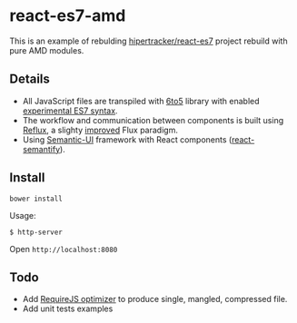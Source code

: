 # react-es7-amd

This is an example of rebulding [hipertracker/react-es7](https://github.com/hipertracker/react-es7) project rebuild with pure AMD modules.

## Details

* All JavaScript files are transpiled with [6to5](https://6to5.org/) library with enabled [experimental ES7 syntax](https://6to5.org/features.html).
* The workflow and communication between components is built using [Reflux](https://github.com/spoike/refluxjs), a slighty [improved](http://blog.krawaller.se/posts/reflux-refinement/) Flux paradigm.
* Using [Semantic-UI](http://semantic-ui.com/) framework with React components ([react-semantify](http://react-components.com/component/react-semantify)).

## Install

```
bower install
```

Usage:

```
$ http-server
```

Open `http://localhost:8080`

## Todo

* Add [RequireJS optimizer](http://requirejs.org/docs/optimization.html) to produce single, mangled, compressed file.
* Add unit tests examples

